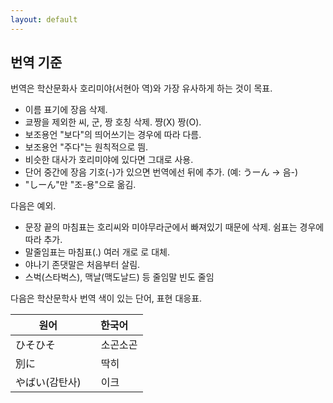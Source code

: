 ```yaml
---
layout: default
---
```


## 번역 기준

번역은 학산문화사 호리미야(서현아 역)와 가장 유사하게 하는 것이 목표.

- 이름 표기에 장음 삭제.
- 쿄짱을 제외한 씨, 군, 짱 호칭 삭제. 쨩(X) 짱(O).
- 보조용언 "보다"의 띄어쓰기는 경우에 따라 다름.
- 보조용언 "주다"는 원칙적으로 띔.
- 비슷한 대사가 호리미야에 있다면 그대로 사용.
- 단어 중간에 장음 기호(-)가 있으면 번역에선 뒤에 추가. (예: うーん → 음-)
- "しーん"만 "조-용"으로 옮김.

다음은 예외.

- 문장 끝의 마침표는 호리씨와 미야무라군에서 빠져있기 때문에 삭제. 쉼표는 경우에 따라 추가.
- 말줄임표는 마침표(.) 여러 개로 로 대체.
- 야나기 존댓말은 처음부터 살림.
- 스벅(스타벅스), 맥날(맥도날드) 등 줄임말 빈도 줄임

다음은 학산문학사 번역 색이 있는 단어, 표현 대응표.

| 원어           | 한국어     |
| -------------- | ---------- |
| ひそひそ       | 　소곤소곤 |
| 別に           | 　딱히     |
| やばい(감탄사) | 　이크     |

